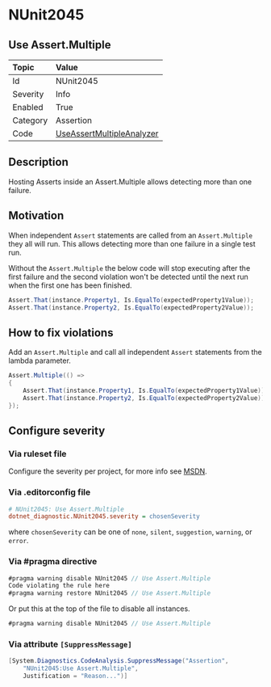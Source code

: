 # NUnit2045

## Use Assert.Multiple

| Topic    | Value
| :--      | :--
| Id       | NUnit2045
| Severity | Info
| Enabled  | True
| Category | Assertion
| Code     | [UseAssertMultipleAnalyzer](https://github.com/nunit/nunit.analyzers/blob/master/src/nunit.analyzers.common/UseAssertMultiple/UseAssertMultipleAnalyzer.cs)

## Description

Hosting Asserts inside an Assert.Multiple allows detecting more than one failure.

## Motivation

When independent `Assert` statements are called from an `Assert.Multiple` they all will run.
This allows detecting more than one failure in a single test run.

Without the `Assert.Multiple` the below code will stop executing after the first failure and the second
violation won't be detected until the next run when the first one has been finished.

```csharp
Assert.That(instance.Property1, Is.EqualTo(expectedProperty1Value));
Assert.That(instance.Property2, Is.EqualTo(expectedProperty2Value));
```

## How to fix violations

Add an `Assert.Multiple` and call all independent `Assert` statements from the lambda parameter.

```csharp
Assert.Multiple(() =>
{
    Assert.That(instance.Property1, Is.EqualTo(expectedProperty1Value));
    Assert.That(instance.Property2, Is.EqualTo(expectedProperty2Value));
});
```
<!-- start generated config severity -->
## Configure severity

### Via ruleset file

Configure the severity per project, for more info see [MSDN](https://msdn.microsoft.com/en-us/library/dd264949.aspx).

### Via .editorconfig file

```ini
# NUnit2045: Use Assert.Multiple
dotnet_diagnostic.NUnit2045.severity = chosenSeverity
```

where `chosenSeverity` can be one of `none`, `silent`, `suggestion`, `warning`, or `error`.

### Via #pragma directive

```csharp
#pragma warning disable NUnit2045 // Use Assert.Multiple
Code violating the rule here
#pragma warning restore NUnit2045 // Use Assert.Multiple
```

Or put this at the top of the file to disable all instances.

```csharp
#pragma warning disable NUnit2045 // Use Assert.Multiple
```

### Via attribute `[SuppressMessage]`

```csharp
[System.Diagnostics.CodeAnalysis.SuppressMessage("Assertion",
    "NUnit2045:Use Assert.Multiple",
    Justification = "Reason...")]
```
<!-- end generated config severity -->
